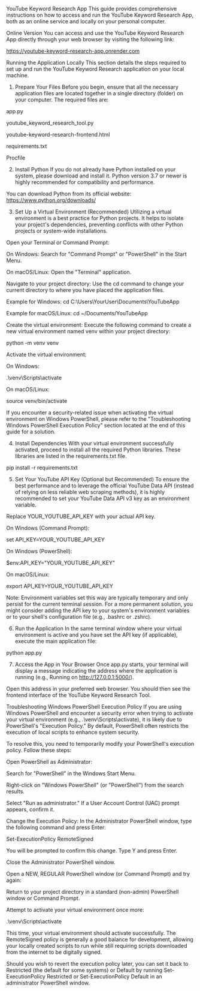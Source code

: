 YouTube Keyword Research App
This guide provides comprehensive instructions on how to access and run the YouTube Keyword Research App, both as an online service and locally on your personal computer.

Online Version
You can access and use the YouTube Keyword Research App directly through your web browser by visiting the following link:

https://youtube-keyword-research-app.onrender.com

Running the Application Locally
This section details the steps required to set up and run the YouTube Keyword Research application on your local machine.

1. Prepare Your Files
Before you begin, ensure that all the necessary application files are located together in a single directory (folder) on your computer. The required files are:

app.py

youtube_keyword_research_tool.py

youtube-keyword-research-frontend.html

requirements.txt

Procfile

2. Install Python
If you do not already have Python installed on your system, please download and install it. Python version 3.7 or newer is highly recommended for compatibility and performance.

You can download Python from its official website:
https://www.python.org/downloads/

3. Set Up a Virtual Environment (Recommended)
Utilizing a virtual environment is a best practice for Python projects. It helps to isolate your project's dependencies, preventing conflicts with other Python projects or system-wide installations.

Open your Terminal or Command Prompt:

On Windows: Search for "Command Prompt" or "PowerShell" in the Start Menu.

On macOS/Linux: Open the "Terminal" application.

Navigate to your project directory:
Use the cd command to change your current directory to where you have placed the application files.

Example for Windows: cd C:\Users\YourUser\Documents\YouTubeApp

Example for macOS/Linux: cd ~/Documents/YouTubeApp

Create the virtual environment:
Execute the following command to create a new virtual environment named venv within your project directory:

python -m venv venv

Activate the virtual environment:

On Windows:

.\venv\Scripts\activate

On macOS/Linux:

source venv/bin/activate

If you encounter a security-related issue when activating the virtual environment on Windows PowerShell, please refer to the "Troubleshooting Windows PowerShell Execution Policy" section located at the end of this guide for a solution.

4. Install Dependencies
With your virtual environment successfully activated, proceed to install all the required Python libraries. These libraries are listed in the requirements.txt file.

pip install -r requirements.txt

5. Set Your YouTube API Key (Optional but Recommended)
To ensure the best performance and to leverage the official YouTube Data API (instead of relying on less reliable web scraping methods), it is highly recommended to set your YouTube Data API v3 key as an environment variable.

Replace YOUR_YOUTUBE_API_KEY with your actual API key.

On Windows (Command Prompt):

set API_KEY=YOUR_YOUTUBE_API_KEY

On Windows (PowerShell):

$env:API_KEY="YOUR_YOUTUBE_API_KEY"

On macOS/Linux:

export API_KEY=YOUR_YOUTUBE_API_KEY

Note: Environment variables set this way are typically temporary and only persist for the current terminal session. For a more permanent solution, you might consider adding the API key to your system's environment variables or to your shell's configuration file (e.g., .bashrc or .zshrc).

6. Run the Application
In the same terminal window where your virtual environment is active and you have set the API key (if applicable), execute the main application file:

python app.py

7. Access the App in Your Browser
Once app.py starts, your terminal will display a message indicating the address where the application is running (e.g., Running on http://127.0.0.1:5000/).

Open this address in your preferred web browser. You should then see the frontend interface of the YouTube Keyword Research Tool.

Troubleshooting Windows PowerShell Execution Policy
If you are using Windows PowerShell and encounter a security error when trying to activate your virtual environment (e.g., .\venv\Scripts\activate), it is likely due to PowerShell's "Execution Policy." By default, PowerShell often restricts the execution of local scripts to enhance system security.

To resolve this, you need to temporarily modify your PowerShell's execution policy. Follow these steps:

Open PowerShell as Administrator:

Search for "PowerShell" in the Windows Start Menu.

Right-click on "Windows PowerShell" (or "PowerShell") from the search results.

Select "Run as administrator." If a User Account Control (UAC) prompt appears, confirm it.

Change the Execution Policy:
In the Administrator PowerShell window, type the following command and press Enter:

Set-ExecutionPolicy RemoteSigned

You will be prompted to confirm this change. Type Y and press Enter.

Close the Administrator PowerShell window.

Open a NEW, REGULAR PowerShell window (or Command Prompt) and try again:

Return to your project directory in a standard (non-admin) PowerShell window or Command Prompt.

Attempt to activate your virtual environment once more:

.\venv\Scripts\activate

This time, your virtual environment should activate successfully. The RemoteSigned policy is generally a good balance for development, allowing your locally created scripts to run while still requiring scripts downloaded from the internet to be digitally signed.

Should you wish to revert the execution policy later, you can set it back to Restricted (the default for some systems) or Default by running Set-ExecutionPolicy Restricted or Set-ExecutionPolicy Default in an administrator PowerShell window.
